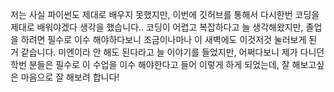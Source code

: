 저는 사실 파이썬도 제대로 배우지 못했지만, 이번에 깃허브를 통해서 다시한번 코딩을 제대로 배워야겠다 생각을 했습니다.. 코딩이 어렵고 복잡하다고 늘 생각해왔지만, 졸업을 하려면 필수로 이수 해야하다보니 조금이나마나 이 새벽에도 이것저것 눌러보게 된 거 같습니다. 미엔이라 안 해도 된다라고 늘 이야기를 들었지만, 어쩌다보니 제가 다니던 학번 분들은 필수로 이 수업을 이수 해야한다고 들어 이렇게 하게 되었는데, 잘 해보고싶은 마음으로 잘 해보려 합니다!
